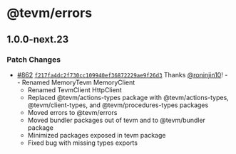 # @tevm/errors

## 1.0.0-next.23

### Patch Changes

- [#862](https://github.com/evmts/tevm-monorepo/pull/862) [`f217fa4dc2f730cc109940ef36872229ae9f26d3`](https://github.com/evmts/tevm-monorepo/commit/f217fa4dc2f730cc109940ef36872229ae9f26d3) Thanks [@roninjin10](https://github.com/roninjin10)! - - Renamed MemoryTevm MemoryClient
  - Renamed TevmClient HttpClient
  - Replaced @tevm/actions-types package with @tevm/actions-types, @tevm/client-types, and @tevm/procedures-types packages
  - Moved errors to @tevm/errors
  - Moved bundler packages out of tevm and to @tevm/bundler package
  - Minimized packages exposed in tevm package
  - Fixed bug with missing types exports
